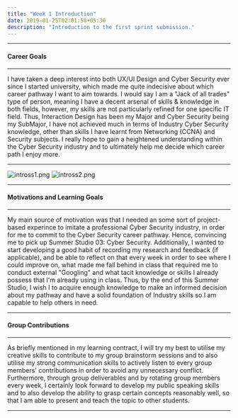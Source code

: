 ```yaml
---
title: "Week 1 Introduction"
date: 2019-01-25T02:01:58+05:30
description: "Introduction to the first sprint submission."
---
```

***
#### Career Goals
***
I have taken a deep interest into both UX/UI Design and Cyber Security ever since I started university, which made me quite indecisive about which career pathway I want to aim towards. I would say I am a "Jack of all trades" type of person, meaning I have a decent arsenal of skills & knowledge in both fields, however, my skills are not particularly refined for one specific IT field. Thus, Interaction Design has been my Major and Cyber Security being my SubMajor, I have not achieved much in terms of Industry Cyber Security knowledge, other than skills I have learnt from Networking (CCNA) and Security subjects. I really hope to gain a heightened understanding within the Cyber Security industry and to ultimately help me decide which career path I enjoy more.
***
![intross1.png](/images/intross1.png)
![intross2.png](/images/intross2.png)
***
#### Motivations and Learning Goals
***
My main source of motivation was that I needed an some sort of project-based experince to imitate a professional Cyber Security industry, in order for me to commit to the Cyber Security career pathway. Hence, convincing me to pick up Summer Studio 03: Cyber Security. Additionally, I wanted to start developing a good habit of recording my research and feedback (if applicable), and be able to reflect on that every week in order to see where I could improve on, what made me fall behind in class that required me to conduct external "Googling" and what tacit knowledge or skills I already possess that I'm already using in class. Thus, by the end of this Summer Studio, I wish I to acquire enough knowledge to make an informed decision about my pathway and have a solid foundation of Industry skills so I am capable to help others in need.

***
#### Group Contributions
***
As briefly mentioned in my learning contract, I will try my best to utilise my creative skills to contribute to my group brainstorm sessions and to also utilise my strong communication skills to actively listen to every group members' contributions in order to avoid any unnecessary conflict. Furthermore, through group deliverables and by rotating group members every week, I certainly look forward to develop my public speaking skills and to also develop the ability to grasp certain concepts reasonably well, so that I am able to present and teach the topic to other students.
***

